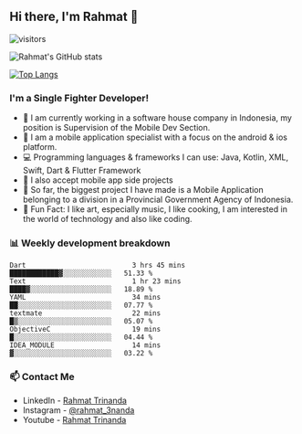## Hi there, I'm Rahmat 👋
![visitors](https://visitor-badge.glitch.me/badge?page_id=https://github.com/rahmat3nanda/)

![Rahmat's GitHub stats](https://github-readme-stats.vercel.app/api?username=rahmat3nanda&count_private=true&show_icons=true&theme=radical)

[![Top Langs](https://github-readme-stats.vercel.app/api/top-langs/?username=rahmat3nanda&show_icons=true&theme=radical&layout=compact)](https://github.com/rahmat3nanda/github-readme-stats)

### I'm a Single Fighter Developer!
- :office: I am currently working in a software house company in Indonesia, my position is Supervision of the Mobile Dev Section.
- :iphone: I am a mobile application specialist with a focus on the android & ios platform.
- :computer: Programming languages & frameworks I can use: Java, Kotlin, XML, Swift, Dart & Flutter Framework
- :handshake: I also accept mobile app side projects
- :police_car: So far, the biggest project I have made is a Mobile Application belonging to a division in a Provincial Government Agency of Indonesia.
- :notebook: Fun Fact: I like art, especially music, I like cooking, I am interested in the world of technology and also like coding.

### 📊 Weekly development breakdown

<!--START_SECTION:waka-->

```text
Dart                          3 hrs 45 mins   ████████████▓░░░░░░░░░░░░   51.33 %
Text                          1 hr 23 mins    ████▓░░░░░░░░░░░░░░░░░░░░   18.89 %
YAML                          34 mins         ██░░░░░░░░░░░░░░░░░░░░░░░   07.77 %
textmate                      22 mins         █▒░░░░░░░░░░░░░░░░░░░░░░░   05.07 %
ObjectiveC                    19 mins         █░░░░░░░░░░░░░░░░░░░░░░░░   04.44 %
IDEA_MODULE                   14 mins         ▓░░░░░░░░░░░░░░░░░░░░░░░░   03.22 %
```

<!--END_SECTION:waka-->

### 📫 Contact Me
- LinkedIn - [Rahmat Trinanda](https://www.linkedin.com/in/rahmat-trinanda/)
- Instagram - [@rahmat_3nanda](https://www.instagram.com/rahmat_3nanda/)
- Youtube - [Rahmat Trinanda](https://www.youtube.com/channel/UCmhq5_o2cDpYsTtBl24XEAw)
